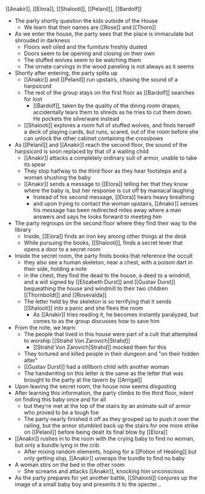 [[Anakir]], [[Elora]], [[Shalooti]], [[Pelanil]], [[Bardolf]]

- The party shortly question the kids outside of the House
	- We learn that their names are [[Rose]] and [[Thorn]]
- As we enter the house, the party sees that the place is immaculate but shrouded in darkness
	- Floors well oiled and the furniture freshly dusted
	- Doors seem to be opening and closing on their own
	- The stuffed wolves seem to be watching them
	- The ornate carvings in the wood paneling is not always as it seems
- Shortly after entering, the party splits up
	- [[Anakir]] and [[Pelanil]] run upstairs, chasing the sound of a harpsicord
	- The rest of the group stays on the first floor as [[Bardolf]] searches for loot
		- [[Bardolf]], taken by the quality of the dining room drapes, accidentally tears them to shreds as he tries to cut them down. He pockets the silverware instead
	- [[Shalooti]] explores a room full of stuffed wolves, and finds herself a deck of playing cards, but runs, scared, out of the room before she can unlock the other cabinet containing the crossbows
- As [[Pelanil]] and [[Anakir]] reach the second floor, the sound of the harpsicord is soon replaced by that of a wailing child
	- [[Anakir]] attacks a completely ordinary suit of armor, unable to take its spear
	- They stop halfway to the third floor as they hear footsteps and a woman shushing the baby
	- [[Anakir]] sends a message to [[Elora]] telling her that they know where the baby is, but her response is cut off by maniacal laughing
		- Instead of his second message, [[Elora]] hears heavy breathing
		- and upon trying to contact the woman upstairs, [[Anakir]] senses his message has been redirected miles away where a man answers and says he looks forward to meeting him
- The party regroups on the second floor where they find their way to the library
	- Inside, [[Elora]] finds an iron key among other things at the desk
	- While pursuing the books, [[Shalooti]], finds a secret lever that opens a door to a secret room
- Inside the secret room, the party finds books that reference the occult
	- they also see a human skeleton, near a chest, with a poison dart in their side, holding a note
	- in the chest, they find the dead to the house, a deed to a windmill, and a will signed by [[Elizabeth Durst]] and [[Gustav Durst]] bequeathing the house and windmill to their two children [[Thornboldt]] and [[Rosevalda]]
	- The letter held by the skeleton is so terrifying that it sends [[Shalooti]] into a panic and she flees the room
		- As [[Anakir]] tries reading it, he becomes instantly paralyzed, but comes to as the group discusses how to save him
- From the note, we learn:
	- The people that lived in this house were part of a cult that attempted to worship [[Strahd Von Zarovich|Strahd]]
		- [[Strahd Von Zarovich|Strahd]] mocked them for this
	- They tortured and killed people in their dungeon and "on their hidden alter"
	- [[Gustav Durst]] had a stillborn child with another woman
	- The handwriting on this letter is the same as the letter that was brought to the party at the tavern by [[Arrigal]]
- Upon leaving the secret room, the house now seems disgusting
- After learning this information, the party climbs to the third floor, intent on finding this baby once and for all
	- but they're met at the top of the stairs by an animate suit of armor who proved to be a tough foe
	- The party nearly finished it off as they grouped up to push it over the railing, but the armor stumbled back up the stairs for one more strike on [[Pelanil]] before being dealt its final blow by [[Elora]]
- [[Anakir]] rushes in to the room with the crying baby to find no woman, but only a bundle lying in the crib
	- After mixing random elements, hoping for a [[Potion of Healing]] but only getting slop, [[Anakir]] unwraps the bundle to find no baby
- A woman stirs on the bed in the other room
	- She screams and attacks [[Anakir]], knocking him unconscious
- As the party prepares for yet another battle, [[Shalooti]] conjures up the image of a small baby boy and presents it to the specter...